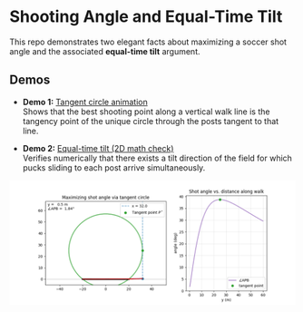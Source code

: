 # Shooting Angle and Equal-Time Tilt

This repo demonstrates two elegant facts about maximizing a soccer shot angle and the associated **equal-time tilt** argument.

## Demos

- **Demo 1:** [Tangent circle animation](https://github.com/microprediction/shootingangle/blob/main/shot_angle_tangent_circle.gif)  
  Shows that the best shooting point along a vertical walk line is the tangency point of the unique circle through the posts tangent to that line.

- **Demo 2:** [Equal-time tilt (2D math check)](https://github.com/microprediction/shootingangle/blob/main/equal_time_slide_3d.gif)  
  Verifies numerically that there exists a tilt direction of the field for which pucks sliding to each post arrive simultaneously.




![](https://github.com/microprediction/shootingangle/blob/main/shot_angle_tangent_circle.gif)
